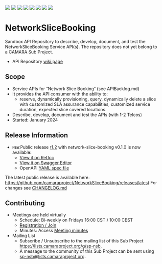 ﻿<a href="https://github.com/camaraproject/NetworkSliceBooking/commits/" title="Last Commit"><img src="https://img.shields.io/github/last-commit/camaraproject/NetworkSliceBooking?style=plastic"></a>
<a href="https://github.com/camaraproject/NetworkSliceBooking/issues" title="Open Issues"><img src="https://img.shields.io/github/issues/camaraproject/NetworkSliceBooking?style=plastic"></a>
<a href="https://github.com/camaraproject/NetworkSliceBooking/pulls" title="Open Pull Requests"><img src="https://img.shields.io/github/issues-pr/camaraproject/NetworkSliceBooking?style=plastic"></a>
<a href="https://github.com/camaraproject/NetworkSliceBooking/graphs/contributors" title="Contributors"><img src="https://img.shields.io/github/contributors/camaraproject/NetworkSliceBooking?style=plastic"></a>
<a href="https://github.com/camaraproject/NetworkSliceBooking" title="Repo Size"><img src="https://img.shields.io/github/repo-size/camaraproject/NetworkSliceBooking?style=plastic"></a>
<a href="https://github.com/camaraproject/NetworkSliceBooking/blob/main/LICENSE" title="License"><img src="https://img.shields.io/badge/License-Apache%202.0-green.svg?style=plastic"></a>
<a href="https://github.com/camaraproject/NetworkSliceBooking/releases/latest" title="Latest Release"><img src="https://img.shields.io/github/release/camaraproject/NetworkSliceBooking?style=plastic"></a>
<a href="https://github.com/camaraproject/Governance/blob/main/ProjectStructureAndRoles.md" title="Sandbox API Repository"><img src="https://img.shields.io/badge/Sandbox%20API%20Repository-yellow?style=plastic"></a>

# NetworkSliceBooking

Sandbox API Repository to describe, develop, document, and test the NetworkSliceBooking Service API(s). The repository does not yet belong to a CAMARA Sub Project.

* API Repository [wiki page](https://lf-camaraproject.atlassian.net/wiki/x/rDPe)

## Scope
* Service APIs for “Network Slice Booking” (see APIBacklog.md)  
* It provides the API consumer with the ability to:  
  * reserve, dynamically provisioning, query, dynamically delete a slice with customized SLA assurance capabilities, customized service duration, expected slice covered locations. 
* Describe, develop, document and test the APIs (with 1-2 Telcos)  
* Started: January 2024

## Release Information
<!-- Use/uncomment one or multiple the following options -->
- `NEW`:Public release [r1.2](https://github.com/camaraproject/NetworkSliceBooking/releases/tag/r1.2) with network-slice-booking v0.1.0 is now available:
  - [View it on ReDoc](https://redocly.github.io/redoc/?url=https://raw.githubusercontent.com/camaraproject/NetworkSliceBooking/r1.2/code/API_definitions/network-slice-booking.yaml&nocors)
  - [View it on Swagger Editor](https://camaraproject.github.io/swagger-ui/?url=https://raw.githubusercontent.com/camaraproject/NetworkSliceBooking/r1.2/code/API_definitions/network-slice-booking.yaml)
  - OpenAPI [YAML spec file](https://github.com/camaraproject/NetworkSliceBooking/blob/r1.2/code/API_definitions/network-slice-booking.yaml)


The latest public release is available here: https://github.com/camaraproject/NetworkSliceBooking/releases/latest
For changes see [CHANGELOG.md](https://github.com/camaraproject/NetworkSliceBooking/blob/main/CHANGELOG.md)

## Contributing

* Meetings are held virtually 
    * Schedule: Bi-weekly on Fridays 16:00 CST / 10:00 CEST
    * [Registration / Join](https://zoom-lfx.platform.linuxfoundation.org/meeting/92204181217?password=7ef83098-28d4-417c-95bc-3f0ab7904c8f)
    * Minutes: Access [Meeting minutes](https://wiki.camaraproject.org/display/CAM/NetworkSliceBooking)
* Mailing List
    * Subscribe / Unsubscribe to the mailing list of this Sub Project <https://lists.camaraproject.org/g/sp-nsb>.
    * A message to the community of this Sub Project can be sent using <sp-nsb@lists.camaraproject.org>.
